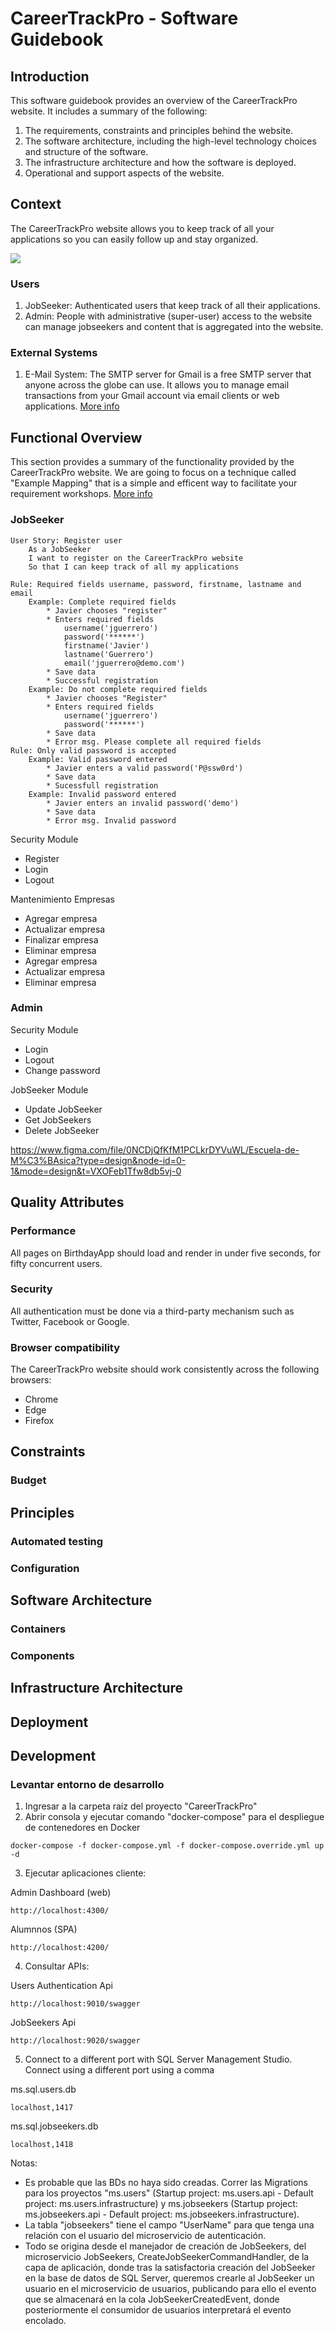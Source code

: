 # CareerTrackPro - Software Guidebook

## Introduction

This software guidebook provides an overview of the CareerTrackPro website. It includes a
summary of the following:

1. The requirements, constraints and principles behind the website.
2. The software architecture, including the high-level technology choices and structure of
   the software.
3. The infrastructure architecture and how the software is deployed.
4. Operational and support aspects of the website.

## Context

The CareerTrackPro website allows you to keep track of all your applications so you can easily follow up and stay organized.

![](https://drive.google.com/uc?id=1WkzdFAeVOG7KocJSl7oOvSkv6YS9TxXa_)

### Users

1. JobSeeker: Authenticated users that keep track of all their applications.
2. Admin: People with administrative (super-user) access to the website can manage jobseekers and content that is aggregated into the website.

### External Systems

1. E-Mail System: The SMTP server for Gmail is a free SMTP server that anyone across the globe can use. It allows you to manage email transactions from your Gmail account via email clients or web applications. [More info](https://www.siteground.com/kb/gmail-smtp-server/)

## Functional Overview

This section provides a summary of the functionality provided by the CareerTrackPro website. We are going to focus on a technique called "Example Mapping" that is a simple and efficent way to facilitate your requirement workshops. [More info](https://blog.nicopaez.com/2023/04/05/introduccion-al-mapeo-de-ejemplos-example-mapping/)

### JobSeeker

```
User Story: Register user
    As a JobSeeker
    I want to register on the CareerTrackPro website
    So that I can keep track of all my applications

Rule: Required fields username, password, firstname, lastname and email
    Example: Complete required fields
        * Javier chooses "register"
        * Enters required fields
            username('jguerrero')
            password('******')
            firstname('Javier')
            lastname('Guerrero')
            email('jguerrero@demo.com')
        * Save data
        * Successful registration
    Example: Do not complete required fields
        * Javier chooses "Register"
        * Enters required fields
            username('jguerrero')
            password('******')
        * Save data
        * Error msg. Please complete all required fields
Rule: Only valid password is accepted
    Example: Valid password entered
        * Javier enters a valid password('P@ssw0rd')
        * Save data
        * Sucessfull registration
    Example: Invalid password entered
        * Javier enters an invalid password('demo')
        * Save data
        * Error msg. Invalid password
```

Security Module

- Register
- Login
- Logout

Mantenimiento Empresas

- Agregar empresa
- Actualizar empresa
- Finalizar empresa
- Eliminar empresa
- Agregar empresa
- Actualizar empresa
- Eliminar empresa

### Admin

Security Module

- Login
- Logout
- Change password

JobSeeker Module

- Update JobSeeker
- Get JobSeekers
- Delete JobSeeker

https://www.figma.com/file/0NCDjQfKfM1PCLkrDYVuWL/Escuela-de-M%C3%BAsica?type=design&node-id=0-1&mode=design&t=VXOFeb1Tfw8db5vj-0

## Quality Attributes

### Performance

All pages on BirthdayApp should load and render in under five seconds, for fifty concurrent users.

### Security

All authentication must be done via a third-party mechanism such as Twitter, Facebook or Google.

### Browser compatibility

The CareerTrackPro website should work consistently across the following browsers:

- Chrome
- Edge
- Firefox

## Constraints

### Budget

## Principles

### Automated testing

### Configuration

## Software Architecture

### Containers

### Components

## Infrastructure Architecture

## Deployment

## Development

### Levantar entorno de desarrollo

1. Ingresar a la carpeta raíz del proyecto "CareerTrackPro"
2. Abrir consola y ejecutar comando "docker-compose" para el despliegue de contenedores en Docker

```
docker-compose -f docker-compose.yml -f docker-compose.override.yml up -d
```

3. Ejecutar aplicaciones cliente:

Admin Dashboard (web)

```
http://localhost:4300/
```

Alumnnos (SPA)

```
http://localhost:4200/
```

4. Consultar APIs:

Users Authentication Api

```
http://localhost:9010/swagger
```

JobSeekers Api

```
http://localhost:9020/swagger
```

5. Connect to a different port with SQL Server Management Studio. Connect using a different port using a comma

ms.sql.users.db

```
localhost,1417
```

ms.sql.jobseekers.db

```
localhost,1418
```

Notas:

- Es probable que las BDs no haya sido creadas. Correr las Migrations para los proyectos "ms.users" (Startup project: ms.users.api - Default project: ms.users.infrastructure) y ms.jobseekers (Startup project: ms.jobseekers.api - Default project: ms.jobseekers.infrastructure).
- La tabla "jobseekers" tiene el campo "UserName" para que tenga una relación con el usuario del microservicio de autenticación.
- Todo se origina desde el manejador de creación de JobSeekers, del microservicio JobSeekers, CreateJobSeekerCommandHandler, de la capa de aplicación, donde tras la satisfactoria creación del JobSeeker en la base de datos de SQL Server, queremos crearle al JobSeeker un usuario en el microservicio de usuarios, publicando para ello el evento que se almacenará en la cola JobSeekerCreatedEvent, donde posteriormente el consumidor de usuarios interpretará el evento encolado.
